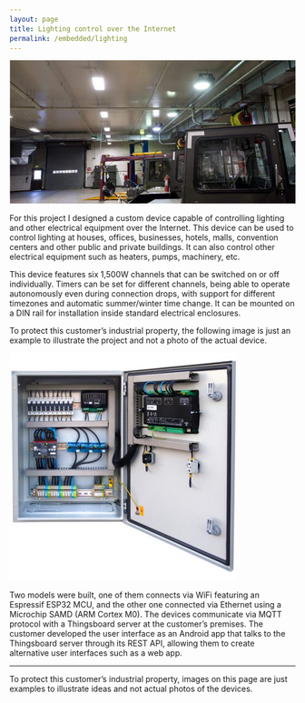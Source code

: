```yaml
---
layout: page
title: Lighting control over the Internet
permalink: /embedded/lighting
---
```


![Example image of a possible location](images/embedded-lighting-warehouse.jpg)

For this project I designed a custom device capable of controlling lighting and other electrical equipment over the Internet. This device can be used to control lighting at houses, offices, businesses, hotels, malls, convention centers and other public and private buildings. It can also control other electrical equipment such as heaters, pumps, machinery, etc.

This device features six 1,500W channels that can be switched on or off individually. Timers can be set for different channels, being able to operate autonomously even during connection drops, with support for different timezones and automatic summer/winter time change. It can be mounted on a DIN rail for installation inside standard electrical enclosures.

To protect this customer’s industrial property, the following image is just an example to illustrate the project and not a photo of the actual device.

![Example image of a similar installation](images/embedded-lighting-cabinet.jpg)

Two models were built, one of them connects via WiFi featuring an Espressif ESP32 MCU, and the other one connected via Ethernet using a Microchip SAMD (ARM Cortex M0). The devices communicate via MQTT protocol with a Thingsboard server at the customer’s premises. The customer developed the user interface as an Android app that talks to the Thingsboard server through its REST API, allowing them to create alternative user interfaces such as a web app.

***

To protect this customer’s industrial property, images on this page are just examples to illustrate ideas and not actual photos of the devices.